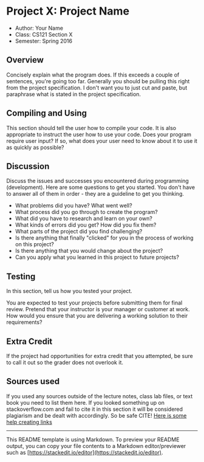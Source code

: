 # Project X: Project Name

* Author: Your Name
* Class: CS121 Section X
* Semester: Spring 2016

## Overview

Concisely explain what the program does. If this exceeds a couple of
sentences, you're going too far. Generally you should be pulling this
right from the project specification. I don't want you to just cut and
paste, but paraphrase what is stated in the project specification.

## Compiling and Using

This section should tell the user how to compile your code.  It is
also appropriate to instruct the user how to use your code. Does your
program require user input? If so, what does your user need to know
about it to use it as quickly as possible?

## Discussion

Discuss the issues and successes you encountered during programming
(development). Here are some questions to get you started. You don't
have to answer all of them in order - they are a guideline to get you
thinking.
  * What problems did you have? What went well?
  * What process did you go through to create the program?
  * What did you have to research and learn on your own?
  * What kinds of errors did you get? How did you fix them?
  * What parts of the project did you find challenging?
  * Is there anything that finally "clicked" for you in the process 
  of working on this project?
  * Is there anything that you would change about the project?
  * Can you apply what you learned in this project to future projects?

## Testing

In this section, tell us how you tested your project.

You are expected to test your projects before submitting them for
final review. Pretend that your instructor is your manager or 
customer at work. How would you ensure that you are delivering a 
working solution to their requirements?

## Extra Credit

If the project had opportunities for extra credit that you attempted,
be sure to call it out so the grader does not overlook it.

## Sources used

If you used any sources outside of the lecture notes, class lab files,
or text book you need to list them here. If you looked something up on
stackoverflow.com and fail to cite it in this section it will be
considered plagiarism and be dealt with accordingly. So be safe CITE!
[Here is some help creating links](https://github.com/adam-p/markdown-here/wiki/Markdown-Cheatsheet#links)

----------
This README template is using Markdown. To preview your README output, you can copy your file contents to a Markdown editor/previewer such as [https://stackedit.io/editor](https://stackedit.io/editor).